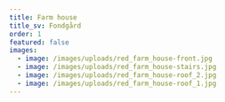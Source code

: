 ```yaml
---
title: Farm house
title_sv: Fondgård
order: 1
featured: false
images:
  - image: /images/uploads/red_farm_house-front.jpg
  - image: /images/uploads/red_farm_house-stairs.jpg
  - image: /images/uploads/red_farm_house-roof_2.jpg
  - image: /images/uploads/red_farm_house-roof_1.jpg
---
```


